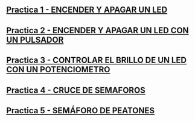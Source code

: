 ## [Practica 1 -  ENCENDER Y APAGAR UN LED](Practica1.html)

## [Practica 2 -  ENCENDER Y APAGAR UN LED CON UN PULSADOR](Practica2.html)

## [Practica 3 -  CONTROLAR EL BRILLO DE UN LED CON UN POTENCIOMETRO](Practica3.html)

## [Practica 4 -  CRUCE DE SEMAFOROS](Practica4.html)

## [Practica 5 -  SEMÁFORO DE PEATONES](Practica5.html)
